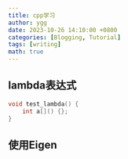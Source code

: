 ```yaml
---
title: cpp学习
author: ygg
date: 2023-10-26 14:10:00 +0800
categories: [Blogging, Tutorial]
tags: [writing]
math: true
---
```


## lambda表达式

```cpp
void test_lambda() {
    int a[]() {};
}
```

## 使用Eigen